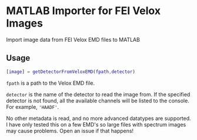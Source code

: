 # MATLAB Importer for FEI Velox Images
Import image data from FEI Velox EMD files to MATLAB

## Usage
```matlab
[image] = getDetectorFromVeloxEMD(fpath,detector)
```
`fpath` is a path to the Velox EMD file.


`detector` is the name of the detector to read the image from. If the specified detector is not found, all the available channels will be listed to the console. For example, `'HAADF'`.


No other metadata is read, and no more advanced datatypes are supported. I have only tested this on a few EMD's so large files with spectrum images may cause problems. Open an issue if that happens!
